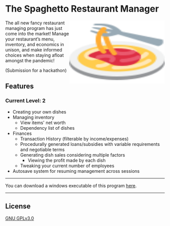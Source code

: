 # The Spaghetto Restaurant Manager
<a href="https://github.com/twitter/twemoji/blob/master/assets/svg/1f35d.svg"><img src="https://github.com/twitter/twemoji/blob/master/assets/svg/1f35d.svg" width="60%" height="200" align="right"></a>
The all new fancy restaurant managing program has just come into the market!
Manage your restaurant’s menu, inventory, and economics in unison, and make informed
choices when staying afloat amongst the pandemic!</img>

(Submission for a hackathon)

## Features
### Current Level: 2
- Creating your own dishes
- Managing inventory
  - View items' net worth
  - Dependency list of dishes
- Finances
  - Transaction History (filterable by income/expenses)
  - Procedurally generated loans/subsidies with variable requirements
    and negotiable terms
  - Generating dish sales considering multiple factors
    - Viewing the profit made by each dish
  - Tweaking your current number of employees
- Autosave system for resuming management across sessions

---

You can download a windows executable of this program [here][exe.windows].

---

## License
[GNU GPLv3.0](https://choosealicense.com/licenses/gpl-3.0/)

[exe.windows]: https://github.com/thegamecracks/hackathon2020-restaurant-manager/releases/download/v0.2/Spaghetto.Restaurant.Manager.exe
